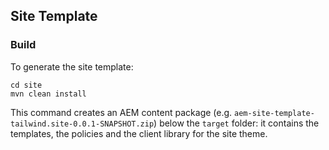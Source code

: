 ## Site Template

### Build

To generate the site template:

```
cd site
mvn clean install
```

This command creates an AEM content package (e.g. `aem-site-template-tailwind.site-0.0.1-SNAPSHOT.zip`) below the `target` folder: it contains the templates, the policies and the client library for the site theme.
